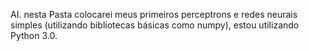  AI.  nesta Pasta colocarei meus primeiros perceptrons e redes neurais simples (utilizando bibliotecas básicas como numpy), estou utilizando Python 3.0.
